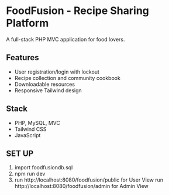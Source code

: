 # FoodFusion - Recipe Sharing Platform

A full-stack PHP MVC application for food lovers.

## Features

- User registration/login with lockout
- Recipe collection and community cookbook
- Downloadable resources
- Responsive Tailwind design

## Stack

- PHP, MySQL, MVC
- Tailwind CSS
- JavaScript

## SET UP

1. import foodfusiondb.sql
2. npm run dev
3. run http://localhost:8080/foodfusion/public for User View
   run http://localhost:8080/foodfusion/admin for Admin View
